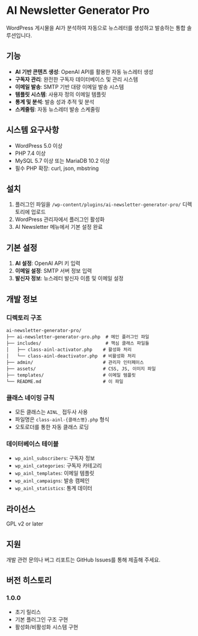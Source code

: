 # AI Newsletter Generator Pro

WordPress 게시물을 AI가 분석하여 자동으로 뉴스레터를 생성하고 발송하는 통합 솔루션입니다.

## 기능

- **AI 기반 콘텐츠 생성**: OpenAI API를 활용한 자동 뉴스레터 생성
- **구독자 관리**: 완전한 구독자 데이터베이스 및 관리 시스템
- **이메일 발송**: SMTP 기반 대량 이메일 발송 시스템
- **템플릿 시스템**: 사용자 정의 이메일 템플릿
- **통계 및 분석**: 발송 성과 추적 및 분석
- **스케줄링**: 자동 뉴스레터 발송 스케줄링

## 시스템 요구사항

- WordPress 5.0 이상
- PHP 7.4 이상
- MySQL 5.7 이상 또는 MariaDB 10.2 이상
- 필수 PHP 확장: curl, json, mbstring

## 설치

1. 플러그인 파일을 `/wp-content/plugins/ai-newsletter-generator-pro/` 디렉토리에 업로드
2. WordPress 관리자에서 플러그인 활성화
3. AI Newsletter 메뉴에서 기본 설정 완료

## 기본 설정

1. **AI 설정**: OpenAI API 키 입력
2. **이메일 설정**: SMTP 서버 정보 입력
3. **발신자 정보**: 뉴스레터 발신자 이름 및 이메일 설정

## 개발 정보

### 디렉토리 구조

```
ai-newsletter-generator-pro/
├── ai-newsletter-generator-pro.php  # 메인 플러그인 파일
├── includes/                        # 핵심 클래스 파일들
│   ├── class-ainl-activator.php    # 활성화 처리
│   └── class-ainl-deactivator.php  # 비활성화 처리
├── admin/                          # 관리자 인터페이스
├── assets/                         # CSS, JS, 이미지 파일
├── templates/                      # 이메일 템플릿
└── README.md                       # 이 파일
```

### 클래스 네이밍 규칙

- 모든 클래스는 `AINL_` 접두사 사용
- 파일명은 `class-ainl-{클래스명}.php` 형식
- 오토로더를 통한 자동 클래스 로딩

### 데이터베이스 테이블

- `wp_ainl_subscribers`: 구독자 정보
- `wp_ainl_categories`: 구독자 카테고리
- `wp_ainl_templates`: 이메일 템플릿
- `wp_ainl_campaigns`: 발송 캠페인
- `wp_ainl_statistics`: 통계 데이터

## 라이선스

GPL v2 or later

## 지원

개발 관련 문의나 버그 리포트는 GitHub Issues를 통해 제출해 주세요.

## 버전 히스토리

### 1.0.0
- 초기 릴리스
- 기본 플러그인 구조 구현
- 활성화/비활성화 시스템 구현 